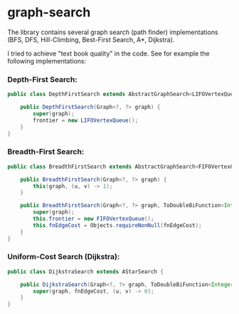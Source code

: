 # graph-search

The library contains several graph search (path finder) implementations (BFS, DFS, Hill-Climbing, Best-First Search, A*, Dijkstra). 

I tried to achieve "text book quality" in the code. See for example the following implementations:

### Depth-First Search:

```java
public class DepthFirstSearch extends AbstractGraphSearch<LIFOVertexQueue> {

	public DepthFirstSearch(Graph<?, ?> graph) {
		super(graph);
		frontier = new LIFOVertexQueue();
	}
}
```

### Breadth-First Search:

```java
public class BreadthFirstSearch extends AbstractGraphSearch<FIFOVertexQueue> {

	public BreadthFirstSearch(Graph<?, ?> graph) {
		this(graph, (u, v) -> 1);
	}

	public BreadthFirstSearch(Graph<?, ?> graph, ToDoubleBiFunction<Integer, Integer> fnEdgeCost) {
		super(graph);
		this.frontier = new FIFOVertexQueue();
		this.fnEdgeCost = Objects.requireNonNull(fnEdgeCost);
	}
}
```

### Uniform-Cost Search (Dijkstra):

```java
public class DijkstraSearch extends AStarSearch {

	public DijkstraSearch(Graph<?, ?> graph, ToDoubleBiFunction<Integer, Integer> fnEdgeCost) {
		super(graph, fnEdgeCost, (u, v) -> 0);
	}
}
```
